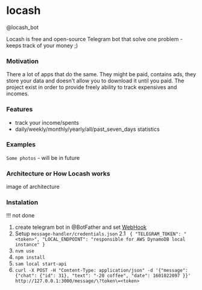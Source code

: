 # locash

@locash_bot

Locash is free and open-source Telegram bot that solve one problem - keeps track of your money ;)

### Motivation

There a lot of apps that do the same. They might be paid, contains ads, they store your data and doesn't allow you to download  it until you paid. The project exist in order to provide freely ability to track expensives and incomes.


### Features
- track your income/spents
- daily/weekly/monthly/yearly/all/past_seven_days statistics


### Examples

`Some photos` - will be in future


### Architecture or How Locash works

image of architecture


### Instalation

!!! not done

1. create telegram bot in @BotFather and set [WebHook](https://core.telegram.org/bots/api#setwebhook)
2. Setup `message-handler/credentials.json`
  2.1 `
  {
      "TELEGRAM_TOKEN": "<token>",
      "LOCAL_ENDPOINT": "responsible for AWS DynamoDB local instance"
  }`
3. `nvm use`
4. `npm install`
5. `sam local start-api`
6. `curl -X POST -H "Content-Type: application/json" -d '{"message":{"chat": {"id": 31}, "text": "-20 coffee", "date": 1601022097 }}' http://127.0.0.1:3000/message/\?token\=<token>`


